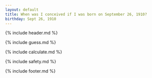 ```yaml
---
layout: default
title: When was I conceived if I was born on September 26, 1910?
birthday: Sept 26, 1910
---
```


{% include header.md %}

{% include guess.md %}

{% include calculate.md %}

{% include safety.md %}

{% include footer.md %}



